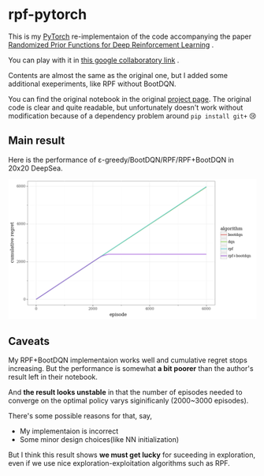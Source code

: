 # rpf-pytorch
This is my [PyTorch](https://pytorch.org/) re-implementaion of the code accompanying the paper
[Randomized Prior Functions for Deep Reinforcement Learning](https://arxiv.org/abs/1806.03335)
.

You can play with it in
[this google collaboratory link](https://colab.research.google.com/github/kngwyu/rpf-pytorch/blob/master/rpf_pytorch.ipynb)
.

Contents are almost the same as the original one, but I added some additional
exeperiments, like RPF without BootDQN.

You can find the original notebook in the original
[project page](https://sites.google.com/corp/view/randomized-prior-nips-2018/home).
The original code is clear and quite readable, but unfortunately doesn't work without
modification because of a dependency problem around `pip install git+`
:cry:

## Main result
Here is the performance of ε-greedy/BootDQN/RPF/RPF+BootDQN in 20x20 DeepSea.

![DeepSea experiment](./DeepSeaRPF.png)

## Caveats
My RPF+BootDQN implementaion works well and cumulative regret stops
increasing.
But the performance is somewhat **a bit poorer** than the author's
result left in their notebook.

And **the result looks unstable** in that the number of episodes
needed to converge on the optimal policy varys siginificanly
(2000~3000 episodes).

There's some possible reasons for that, say,
- My implementaion is incorrect
- Some minor design choices(like NN initialization)

But I think this result shows **we must get lucky** for suceeding in
exploration, even if we use nice exploration-exploitation algorithms
such as RPF.
